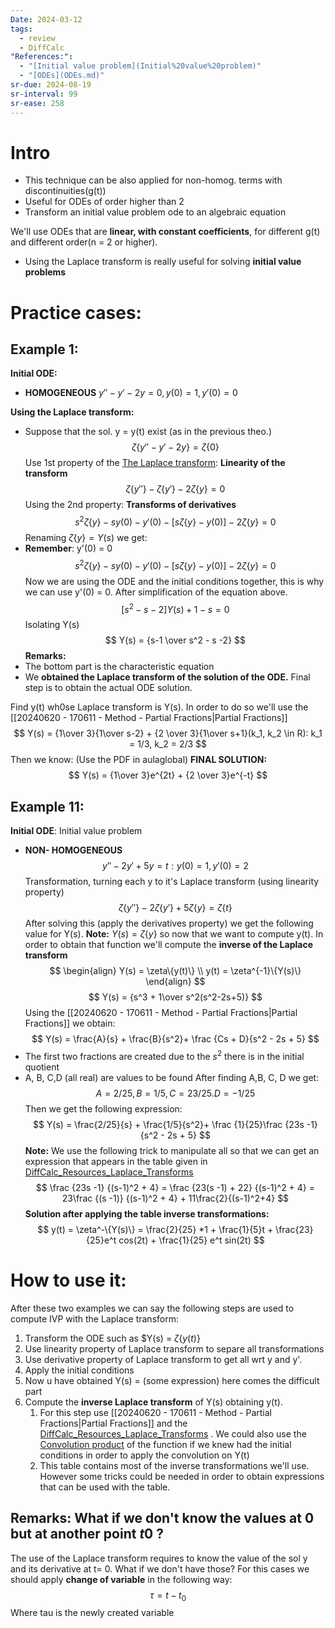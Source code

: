 ```yaml
---
Date: 2024-03-12
tags:
  - review
  - DiffCalc
"References:":
  - "[Initial value problem](Initial%20value%20problem)"
  - "[ODEs](ODEs.md)"
sr-due: 2024-08-19
sr-interval: 99
sr-ease: 258
---
```

# Intro
 + This technique can be also applied for non-homog. terms with discontinuities(g(t))
+ Useful for ODEs of order higher than 2
+ Transform an initial value problem ode to an algebraic equation 

We'll use ODEs that are **linear, with constant coefficients**, for different g(t) and different order(n = 2 or higher).
+ Using the Laplace transform is really useful for solving **initial value problems**

# Practice cases:
## Example 1:
**Initial ODE:**
+ **HOMOGENEOUS**
$y'' -y' -2y = 0, y(0) = 1, y'(0) = 0$

**Using the Laplace transform:**
+ Suppose that the sol. y = y(t) exist (as in the previous theo.)
$$
\zeta\{y''-y'-2y\} = \zeta\{0\}
$$
Use 1st property of the [The Laplace transform](The%20Laplace%20transform.md): **Linearity of the transform**
$$
\zeta\{y''\} - \zeta\{y'\} - 2\zeta\{y\} = 0
$$
Using the 2nd property: **Transforms of derivatives**
$$
s^2 \zeta \{y\}- sy(0) - y'(0) -[s\zeta\{y\}-y(0)]-2\zeta\{y\} =0
$$
Renaming $\zeta \{y\} = Y(s)$ we get:
+ **Remember**: y'(0) = 0
$$
s^2 \zeta \{y\}- sy(0) - y'(0) -[s\zeta\{y\}-y(0)]-2\zeta\{y\} =0
$$
Now we are using the ODE and the initial conditions together, this is why we can use y'(0) = 0. After simplification of the equation above.
$$
[s^2-s-2] Y(s) + 1- s = 0
$$
Isolating Y(s)
$$
Y(s) = {s-1 \over s^2 - s -2}
$$
 **Remarks:**
 + The bottom part is the characteristic equation
 + We **obtained the Laplace transform of the solution of the ODE.** Final step is to obtain the actual ODE solution. 

Find y(t) wh0se Laplace transform is Y(s). In order to do so we'll use the [[20240620 - 170611 - Method - Partial Fractions|Partial Fractions]] 
$$
Y(s) = {1\over 3}{1\over s-2} + {2 \over 3}{1\over s+1}(k_1, k_2 \in R): k_1 = 1/3, k_2 = 2/3
$$
Then we know: (Use the PDF in aulaglobal)
**FINAL SOLUTION:**
$$
Y(s) = {1\over 3}e^{2t} + {2 \over 3}e^{-t}
$$

## Example 11:
**Initial ODE**: Initial value problem
+ **NON- HOMOGENEOUS**
$$
y'' -2y' + 5y = t: y(0) = 1, y'(0) = 2
$$
Transformation, turning each y to it's Laplace transform (using linearity property)
$$
\zeta\{y''\} - 2\zeta\{y'\} + 5\zeta\{y\} = \zeta\{t\}
$$
After solving this (apply the derivatives property) we get the following value for Y(s). 
**Note:** $Y(s) = \zeta\{y\}$  so now that we want to compute y(t). In order to obtain that function we'll compute the **inverse of  the Laplace transform**
$$
\begin{align}
Y(s) = \zeta\{y(t)\} \\ y(t) = \zeta^{-1}\{Y(s)\}
\end{align}
$$
$$
Y(s) = {s^3 + 1\over s^2(s^2-2s+5)} 
$$
Using the [[20240620 - 170611 - Method - Partial Fractions|Partial Fractions]] we obtain: 
$$
Y(s) = \frac{A}{s} + \frac{B}{s^2}+ \frac {Cs + D}{s^2 - 2s + 5}
$$
+ The first two fractions are created  due to the $s^2$ there is in the initial quotient
+ A, B, C,D (all real) are values to be found
After finding A,B, C, D we get: 
$$
A = 2/25, B = 1/5, C = 23/25. D = -1/25
$$
Then we get the following expression: 
$$
Y(s) = \frac{2/25}{s} + \frac{1/5}{s^2}+ \frac {1}{25}\frac {23s -1}{s^2 - 2s + 5}
$$
**Note:** We use the following trick to manipulate all so that we can get an expression that appears in the table given in [DiffCalc_Resources_Laplace_Transforms](../00.References/DiffCalc_Resources_Laplace_Transforms.pdf)
$$
\frac {23s -1} {(s-1)^2 + 4} = \frac {23(s -1) + 22} {(s-1)^2 + 4} = 23\frac {(s -1)} {(s-1)^2 + 4} + 11\frac{2}{(s-1)^2+4}
$$
**Solution after applying the table inverse transformations:**
$$
y(t) = \zeta^-\{Y(s)\} = \frac{2}{25} *1 + \frac{1}{5}t + \frac{23}{25}e^t cos(2t) + \frac{1}{25} e^t sin(2t)
$$
# How to use it: 
After these two examples we can say the following steps are used to compute IVP with the Laplace transform: 
1. Transform the ODE such as $Y(s) = $\zeta\{y(t)\}$
2. Use linearity property of Laplace transform to separe all transformations
3. Use derivative property of Laplace transform to get all wrt y and y'. 
4. Apply the initial conditions 
5. Now u have obtained Y(s) = (some expression) here comes the difficult part
6. Compute the **inverse Laplace transform** of Y(s) obtaining y(t). 
	1. For this step use [[20240620 - 170611 - Method - Partial Fractions|Partial Fractions]] and the [DiffCalc_Resources_Laplace_Transforms](../00.References/DiffCalc_Resources_Laplace_Transforms.pdf) . We could also use the [Convolution product](Convolution%20product.md) of the function if we knew had the initial conditions in order to apply the convolution on Y(t)
	3. This table contains most of the inverse transformations we'll use. However some tricks could be needed in order to obtain expressions that can be used with the table. 

## Remarks: What if we don't know the values at 0 but at another point $t0$ ?
The use of the Laplace transform requires to know the value of the sol y and its derivative at t= 0. What if we don't have those?
For this cases we should apply **change of variable** in the following way: 
$$
\tau = t - t_0
$$
Where tau is the newly created variable